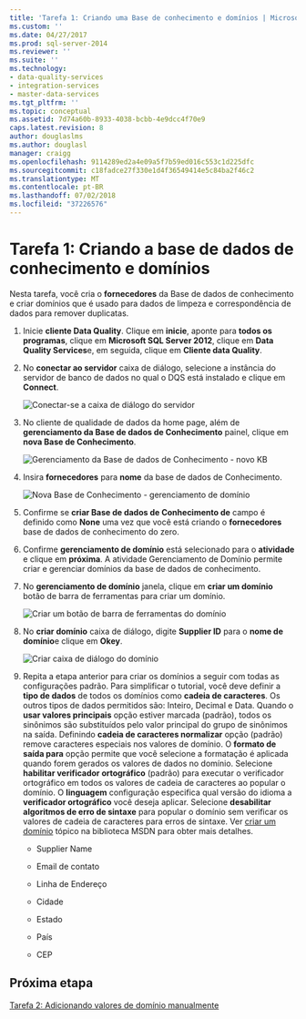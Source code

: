 ```yaml
---
title: 'Tarefa 1: Criando uma Base de conhecimento e domínios | Microsoft Docs'
ms.custom: ''
ms.date: 04/27/2017
ms.prod: sql-server-2014
ms.reviewer: ''
ms.suite: ''
ms.technology:
- data-quality-services
- integration-services
- master-data-services
ms.tgt_pltfrm: ''
ms.topic: conceptual
ms.assetid: 7d74a60b-8933-4038-bcbb-4e9dcc4f70e9
caps.latest.revision: 8
author: douglaslms
ms.author: douglasl
manager: craigg
ms.openlocfilehash: 9114289ed2a4e09a5f7b59ed016c553c1d225dfc
ms.sourcegitcommit: c18fadce27f330e1d4f36549414e5c84ba2f46c2
ms.translationtype: MT
ms.contentlocale: pt-BR
ms.lasthandoff: 07/02/2018
ms.locfileid: "37226576"
---
```

# <a name="task-1-creating-a-knowledge-base-and-domains"></a>Tarefa 1: Criando a base de dados de conhecimento e domínios
  Nesta tarefa, você cria o **fornecedores** da Base de dados de conhecimento e criar domínios que é usado para dados de limpeza e correspondência de dados para remover duplicatas.  
  
1.  Inicie **cliente Data Quality**. Clique em **inicie**, aponte para **todos os programas**, clique em **Microsoft SQL Server 2012**, clique em **Data Quality Services**e, em seguida, clique em  **Cliente data Quality**.  
  
2.  No **conectar ao servidor** caixa de diálogo, selecione a instância do servidor de banco de dados no qual o DQS está instalado e clique em **Connect**.  
  
     ![Conectar-se a caixa de diálogo do servidor](../../2014/tutorials/media/et-creatingaknowledgebaseanddomains-01.jpg "conectar-se a caixa de diálogo do servidor")  
  
3.  No cliente de qualidade de dados da home page, além de **gerenciamento da Base de dados de Conhecimento** painel, clique em **nova Base de Conhecimento**.  
  
     ![Gerenciamento da Base de dados de Conhecimento - novo KB](../../2014/tutorials/media/et-creatingaknowledgebaseanddomains-02.jpg "gerenciamento da Base de dados de Conhecimento - novo KB")  
  
4.  Insira **fornecedores** para **nome** da base de dados de Conhecimento.  
  
     ![Nova Base de Conhecimento - gerenciamento de domínio](../../2014/tutorials/media/et-creatingaknowledgebaseanddomains-03.jpg "nova Base de Conhecimento - gerenciamento de domínio")  
  
5.  Confirme se **criar Base de dados de Conhecimento de** campo é definido como **None** uma vez que você está criando o **fornecedores** base de dados de conhecimento do zero.  
  
6.  Confirme **gerenciamento de domínio** está selecionado para o **atividade** e clique em **próxima**. A atividade Gerenciamento de Domínio permite criar e gerenciar domínios da base de dados de conhecimento.  
  
7.  No **gerenciamento de domínio** janela, clique em **criar um domínio** botão de barra de ferramentas para criar um domínio.  
  
     ![Criar um botão de barra de ferramentas do domínio](../../2014/tutorials/media/et-creatingaknowledgebaseanddomains-04.jpg "criar botão de barra de ferramentas do domínio")  
  
8.  No **criar domínio** caixa de diálogo, digite **Supplier ID** para o **nome de domínio**e clique em **Okey**.  
  
     ![Criar caixa de diálogo do domínio](../../2014/tutorials/media/et-creatingaknowledgebaseanddomains-05.jpg "criar caixa de diálogo do domínio")  
  
9. Repita a etapa anterior para criar os domínios a seguir com todas as configurações padrão. Para simplificar o tutorial, você deve definir a **tipo de dados** de todos os domínios como **cadeia de caracteres**. Os outros tipos de dados permitidos são: Inteiro, Decimal e Data. Quando o **usar valores principais** opção estiver marcada (padrão), todos os sinônimos são substituídos pelo valor principal do grupo de sinônimos na saída. Definindo **cadeia de caracteres normalizar** opção (padrão) remove caracteres especiais nos valores de domínio. O **formato de saída para** opção permite que você selecione a formatação é aplicada quando forem gerados os valores de dados no domínio. Selecione **habilitar verificador ortográfico** (padrão) para executar o verificador ortográfico em todos os valores de cadeia de caracteres ao popular o domínio. O **linguagem** configuração especifica qual versão do idioma a **verificador ortográfico** você deseja aplicar. Selecione **desabilitar algoritmos de erro de sintaxe** para popular o domínio sem verificar os valores de cadeia de caracteres para erros de sintaxe. Ver [criar um domínio](http://msdn.microsoft.com/library/hh510401.aspx) tópico na biblioteca MSDN para obter mais detalhes.  
  
    -   Supplier Name  
  
    -   Email de contato  
  
    -   Linha de Endereço  
  
    -   Cidade  
  
    -   Estado  
  
    -   País  
  
    -   CEP  
  
## <a name="next-step"></a>Próxima etapa  
 [Tarefa 2: Adicionando valores de domínio manualmente](../../2014/tutorials/task-2-adding-domain-values-manually.md)  
  
  
